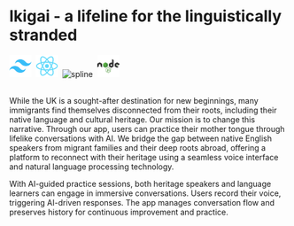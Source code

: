 # Ikigai - a lifeline for the linguistically stranded

<div>
  <img src="https://github.com/devicons/devicon/blob/master/icons/tailwindcss/tailwindcss-original.svg"  title="tailwind" alt="tailwind" width="40" height="40"/>&nbsp;
  <img src="https://github.com/devicons/devicon/blob/master/icons/react/react-original.svg" title="react" alt="react" width="40" height="40"/>&nbsp;
  <img src="https://threejs.org/files/projects/spline.png" title="spline" alt="spline" width="80" height="60"/>&nbsp;
  <img src="https://github.com/devicons/devicon/blob/master/icons/nodejs/nodejs-original-wordmark.svg" title="NodeJS" alt="NodeJS" width="40" height="40"/>&nbsp;
</div>

<br>

While the UK is a sought-after destination for new beginnings, many immigrants find themselves disconnected from their roots, including their native language and cultural heritage. Our mission is to change this narrative. Through our app, users can practice their mother tongue through lifelike conversations with AI. We bridge the gap between native English speakers from migrant families and their deep roots abroad, offering a platform to reconnect with their heritage using a seamless voice interface and natural language processing technology.

With AI-guided practice sessions, both heritage speakers and language learners can engage in immersive conversations. Users record their voice, triggering AI-driven responses. The app manages conversation flow and preserves history for continuous improvement and practice.

